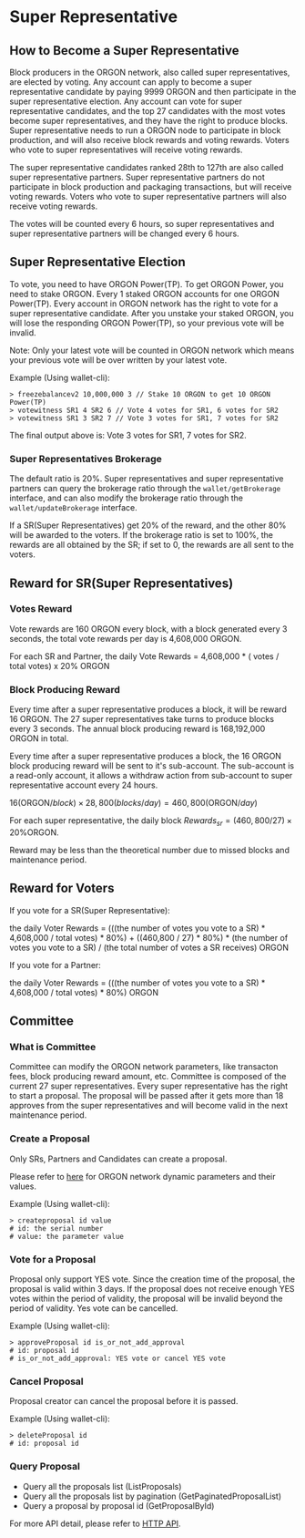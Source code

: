 # Super Representative

## How to Become a Super Representative

Block producers in the ORGON network, also called super representatives, are elected by voting. Any account can apply to become a super representative candidate by paying 9999 ORGON and then participate in the super representative election. Any account can vote for super representative candidates, and the top 27 candidates with the most votes become super representatives, and they have the right to produce blocks. Super representative needs to run a ORGON node to participate in block production, and will also receive block rewards and voting rewards. Voters who vote to super representatives will receive voting rewards.

The super representative candidates ranked 28th to 127th are also called super representative partners. Super representative partners do not participate in block production and packaging transactions, but will receive voting rewards. Voters who vote to super representative partners will also receive voting rewards.

The votes will be counted every 6 hours, so super representatives and super representative partners will be changed every 6 hours.

## Super Representative Election

To vote, you need to have ORGON Power(TP). To get ORGON Power, you need to stake ORGON. Every 1 staked ORGON accounts for one ORGON Power(TP). Every account in ORGON network has the right to vote for a super representative candidate. After you unstake your staked ORGON, you will lose the responding ORGON Power(TP), so your previous vote will be invalid.

Note: Only your latest vote will be counted in ORGON network which means your previous vote will be over written by your latest vote.

Example (Using wallet-cli):

```console
> freezebalancev2 10,000,000 3 // Stake 10 ORGON to get 10 ORGON Power(TP)
> votewitness SR1 4 SR2 6 // Vote 4 votes for SR1, 6 votes for SR2
> votewitness SR1 3 SR2 7 // Vote 3 votes for SR1, 7 votes for SR2
```

The final output above is: Vote 3 votes for SR1, 7 votes for SR2.

### Super Representatives Brokerage

The default ratio is 20%. Super representatives and super representative partners can query the brokerage ratio through the `wallet/getBrokerage` interface, and can also modify the brokerage ratio through the `wallet/updateBrokerage` interface.

If a SR(Super Representatives) get 20% of the reward, and the other 80% will be awarded to the voters. If the brokerage ratio is set to 100%, the rewards are all obtained by the SR; if set to 0, the rewards are all sent to the voters.

## Reward for SR(Super Representatives)

### Votes Reward

Vote rewards are 160 ORGON every block, with a block generated every 3 seconds, the total vote rewards per day is  4,608,000 ORGON.

For each SR and Partner, the daily Vote Rewards = 4,608,000 * ( votes /  total votes) x 20%  ORGON

### Block Producing Reward

Every time after a super representative produces a block, it will be reward 16 ORGON. The 27 super representatives take turns to produce blocks every 3 seconds. The annual block producing reward is 168,192,000 ORGON in total.

Every time after a super representative produces a block, the 16 ORGON block producing reward will be sent to it's sub-account. The sub-account is a read-only account, it allows a withdraw action from sub-account to super representative account every 24 hours.

$16 (\mathsf{ORGON}/block) \times 28,800 (blocks/day) = 460,800 (\mathsf{ORGON}/day)$

For each super representative, the daily block $Rewards_{sr} = (460,800 / 27) \times 20 \% \mathsf{ORGON}$.

Reward may be less than the theoretical number due to missed blocks and maintenance period.

## Reward for Voters

If you vote for a SR(Super Representative):

the daily Voter Rewards = (((the number of votes you vote to a SR) * 4,608,000 / total votes) * 80%) + ((460,800 / 27) * 80%) * (the number of votes you vote to a SR) / (the total number of votes a SR receives) ORGON

If you vote for a Partner:

the daily Voter Rewards = (((the number of votes you vote to a SR) * 4,608,000 / total votes) * 80%) ORGON

## Committee

### What is Committee

Committee can modify the ORGON network parameters, like transacton fees, block producing reward amount, etc. Committee is composed of the current 27 super representatives. Every super representative has the right to start a proposal. The proposal will be passed after it gets more than 18 approves from the super representatives and will become valid in the next maintenance period.

### Create a Proposal

Only SRs, Partners and Candidates can create a proposal.

Please refer to [here](https://orgonscan.org/#/sr/committee) for ORGON network dynamic parameters and their values.

Example (Using wallet-cli):

```console
> createproposal id value
# id: the serial number
# value: the parameter value
```


### Vote for a Proposal

Proposal only support YES vote. Since the creation time of the proposal, the proposal is valid within 3 days. If the proposal does not receive enough YES votes within the period of validity, the proposal will be invalid beyond the period of validity. Yes vote can be cancelled.

Example (Using wallet-cli):

```console
> approveProposal id is_or_not_add_approval
# id: proposal id
# is_or_not_add_approval: YES vote or cancel YES vote
```

### Cancel Proposal

Proposal creator can cancel the proposal before it is passed.

Example (Using wallet-cli):

```console
> deleteProposal id
# id: proposal id
```

### Query Proposal

- Query all the proposals list (ListProposals)
- Query all the proposals list by pagination (GetPaginatedProposalList)
- Query a proposal by proposal id (GetProposalById)

For more API detail, please refer to [HTTP API](../api/http.md).
